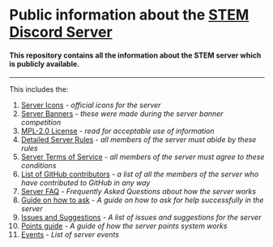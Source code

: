 # Public information about the [STEM Discord Server](https://discord.gg/stem)

#### This repository contains all the information about the STEM server which is publicly available.
------
This includes the:

1. [Server Icons](https://github.com/stem-discord/public/tree/main/Server%20Icons) - *official icons for the server*
2. [Server Banners](https://github.com/stem-discord/public/tree/main/Server%20banners) - *these were made during the server banner competition*
3. [MPL-2.0 License](https://github.com/stem-discord/public/blob/main/LICENSE) - *read for acceptable use of information*
4. [Detailed Server Rules](https://github.com/stem-discord/public/blob/main/STEM_Rules.md) - *all members of the server must abide by these rules*
5. [Server Terms of Service](https://github.com/stem-discord/public/blob/main/Server%20TOS.md) - *all members of the server must agree to these conditions*
6. [List of GitHub contributors](https://github.com/stem-discord/public/blob/main/contribute.md) - *a list of all the members of the server who have contributed to GitHub in any way*
7. [Server FAQ](https://github.com/stem-discord/public/blob/main/discord/info_channels_content/how_it_works.md) - *Frequently Asked Questions about how the server works*
8. [Guide on how to ask](https://github.com/stem-discord/public/blob/main/howtoask.md) - *A guide on how to ask for help successfully in the server*
9. [Issues and Suggestions](https://github.com/stem-discord/public/blob/main/issues_and_suggestions.md) - *A list of issues and suggestions for the server*
10. [Points guide](https://github.com/stem-discord/public/blob/main/points.md) - *A guide of how the server points system works*
11. [Events](https://github.com/stem-discord/public/tree/main/events) - *List of server events*
